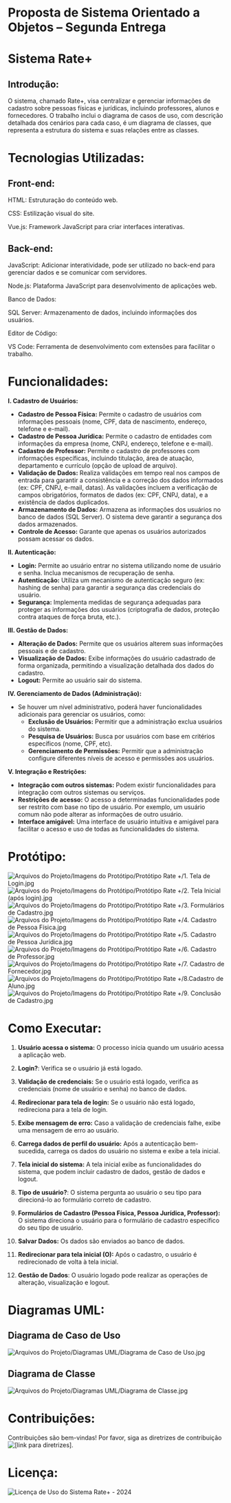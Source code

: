 # Proposta de Sistema Orientado a Objetos – Segunda Entrega 

# Sistema Rate+

## Introdução:

O sistema, chamado Rate+, visa centralizar e gerenciar informações de cadastro sobre pessoas físicas e jurídicas, incluindo professores, alunos e fornecedores. O trabalho inclui o diagrama de casos de uso, com descrição detalhada dos cenários para cada caso, é um diagrama de classes, que representa a estrutura do sistema e suas relações entre as classes. 

# Tecnologias Utilizadas:

## Front-end:

HTML: Estruturação do conteúdo web.

CSS: Estilização visual do site.

Vue.js: Framework JavaScript para criar interfaces interativas.

## Back-end:

JavaScript: Adicionar interatividade, pode ser utilizado no back-end para gerenciar dados e se comunicar com servidores.

Node.js: Plataforma JavaScript para desenvolvimento de aplicações web.

Banco de Dados:

SQL Server: Armazenamento de dados, incluindo informações dos usuários.

Editor de Código:

VS Code: Ferramenta de desenvolvimento com extensões para facilitar o trabalho.

# Funcionalidades:

**I. Cadastro de Usuários:**

* **Cadastro de Pessoa Física:** Permite o cadastro de usuários com informações pessoais (nome, CPF, data de nascimento, endereço, telefone e e-mail).
* **Cadastro de Pessoa Jurídica:**  Permite o cadastro de entidades com informações da empresa (nome, CNPJ, endereço, telefone e e-mail).
* **Cadastro de Professor:**  Permite o cadastro de professores com informações específicas, incluindo titulação, área de atuação, departamento e currículo (opção de upload de arquivo).
* **Validação de Dados:** Realiza validações em tempo real nos campos de entrada para garantir a consistência e a correção dos dados informados (ex: CPF, CNPJ, e-mail, datas).  As validações incluem a verificação de campos obrigatórios, formatos de dados (ex: CPF, CNPJ, data), e a existência de dados duplicados.
* **Armazenamento de Dados:** Armazena as informações dos usuários no banco de dados (SQL Server).  O sistema deve garantir a segurança dos dados armazenados.
* **Controle de Acesso:**  Garante que apenas os usuários autorizados possam acessar os dados.


**II. Autenticação:**

* **Login:** Permite ao usuário entrar no sistema utilizando nome de usuário e senha.  Inclua mecanismos de recuperação de senha.
* **Autenticação:** Utiliza um mecanismo de autenticação seguro (ex: hashing de senha) para garantir a segurança das credenciais do usuário.
* **Segurança:** Implementa medidas de segurança adequadas para proteger as informações dos usuários (criptografia de dados, proteção contra ataques de força bruta, etc.).

**III. Gestão de Dados:**

* **Alteração de Dados:**  Permite que os usuários alterem suas informações pessoais e de cadastro.
* **Visualização de Dados:** Exibe informações do usuário cadastrado de forma organizada, permitindo a visualização detalhada dos dados do cadastro.
* **Logout:** Permite ao usuário sair do sistema.


**IV. Gerenciamento de Dados (Administração):**

* Se houver um nível administrativo, poderá haver funcionalidades adicionais para gerenciar os usuários, como:
    * **Exclusão de Usuários:** Permitir que a administração exclua usuários do sistema.
    * **Pesquisa de Usuários:** Busca por usuários com base em critérios específicos (nome, CPF, etc).
    * **Gerenciamento de Permissões:**  Permitir que a administração configure diferentes níveis de acesso e permissões aos usuários.


**V. Integração e Restrições:**

* **Integração com outros sistemas:** Podem existir funcionalidades para integração com outros sistemas ou serviços.
* **Restrições de acesso:**  O acesso a determinadas funcionalidades pode ser restrito com base no tipo de usuário. Por exemplo, um usuário comum não pode alterar as informações de outro usuário.
* **Interface amigável:**  Uma interface de usuário intuitiva e amigável para facilitar o acesso e uso de todas as funcionalidades do sistema.

# Protótipo:

![Arquivos do Projeto/Imagens do Protótipo/Protótipo Rate +/1. Tela de Login.jpg](https://github.com/dangs12/rate-plus/blob/c76ee9748719ce71e6149f0a41986eeed1fc3ee2/Arquivos%20do%20Projeto/Imagens%20do%20Prot%C3%B3tipo/Prot%C3%B3tipo%20Rate%20%2B/1.%20Tela%20de%20Login.jpg)
![Arquivos do Projeto/Imagens do Protótipo/Protótipo Rate +/2. Tela Inicial (após login).jpg](https://github.com/dangs12/rate-plus/blob/c76ee9748719ce71e6149f0a41986eeed1fc3ee2/Arquivos%20do%20Projeto/Imagens%20do%20Prot%C3%B3tipo/Prot%C3%B3tipo%20Rate%20%2B/2.%20Tela%20Inicial%20(ap%C3%B3s%20login).jpg)
![Arquivos do Projeto/Imagens do Protótipo/Protótipo Rate +/3. Formulários de Cadastro.jpg](https://github.com/dangs12/rate-plus/blob/c76ee9748719ce71e6149f0a41986eeed1fc3ee2/Arquivos%20do%20Projeto/Imagens%20do%20Prot%C3%B3tipo/Prot%C3%B3tipo%20Rate%20%2B/3.%20Formul%C3%A1rios%20de%20Cadastro.jpg)
![Arquivos do Projeto/Imagens do Protótipo/Protótipo Rate +/4. Cadastro de Pessoa Física.jpg](https://github.com/dangs12/rate-plus/blob/c76ee9748719ce71e6149f0a41986eeed1fc3ee2/Arquivos%20do%20Projeto/Imagens%20do%20Prot%C3%B3tipo/Prot%C3%B3tipo%20Rate%20%2B/4.%20Cadastro%20de%20Pessoa%20F%C3%ADsica.jpg)
![Arquivos do Projeto/Imagens do Protótipo/Protótipo Rate +/5. Cadastro de Pessoa Jurídica.jpg](https://github.com/dangs12/rate-plus/blob/c76ee9748719ce71e6149f0a41986eeed1fc3ee2/Arquivos%20do%20Projeto/Imagens%20do%20Prot%C3%B3tipo/Prot%C3%B3tipo%20Rate%20%2B/5.%20Cadastro%20de%20Pessoa%20Jur%C3%ADdica.jpg)
![Arquivos do Projeto/Imagens do Protótipo/Protótipo Rate +/6. Cadastro de Professor.jpg](https://github.com/dangs12/rate-plus/blob/c76ee9748719ce71e6149f0a41986eeed1fc3ee2/Arquivos%20do%20Projeto/Imagens%20do%20Prot%C3%B3tipo/Prot%C3%B3tipo%20Rate%20%2B/6.%20Cadastro%20de%20Professor.jpg)
![Arquivos do Projeto/Imagens do Protótipo/Protótipo Rate +/7. Cadastro de Fornecedor.jpg](https://github.com/dangs12/rate-plus/blob/c76ee9748719ce71e6149f0a41986eeed1fc3ee2/Arquivos%20do%20Projeto/Imagens%20do%20Prot%C3%B3tipo/Prot%C3%B3tipo%20Rate%20%2B/7.%20Cadastro%20de%20Fornecedor.jpg)
![Arquivos do Projeto/Imagens do Protótipo/Protótipo Rate +/8.Cadastro de Aluno.jpg](https://github.com/dangs12/rate-plus/blob/c76ee9748719ce71e6149f0a41986eeed1fc3ee2/Arquivos%20do%20Projeto/Imagens%20do%20Prot%C3%B3tipo/Prot%C3%B3tipo%20Rate%20%2B/8.Cadastro%20de%20Aluno.jpg)
![Arquivos do Projeto/Imagens do Protótipo/Protótipo Rate +/9. Conclusão de Cadastro.jpg](https://github.com/dangs12/rate-plus/blob/c76ee9748719ce71e6149f0a41986eeed1fc3ee2/Arquivos%20do%20Projeto/Imagens%20do%20Prot%C3%B3tipo/Prot%C3%B3tipo%20Rate%20%2B/9.%20Conclus%C3%A3o%20de%20Cadastro.jpg)

# Como Executar:

1. **Usuário acessa o sistema:**  O processo inicia quando um usuário acessa a aplicação web.

2. **Login?**: Verifica se o usuário já está logado.

3. **Validação de credenciais:** Se o usuário está logado, verifica as credenciais (nome de usuário e senha) no banco de dados.

4. **Redirecionar para tela de login:** Se o usuário não está logado, redireciona para a tela de login.

5. **Exibe mensagem de erro:** Caso a validação de credenciais falhe, exibe uma mensagem de erro ao usuário.

6. **Carrega dados de perfil do usuário:** Após a autenticação bem-sucedida, carrega os dados do usuário no sistema e exibe a tela inicial.

7. **Tela inicial do sistema:**  A tela inicial exibe as funcionalidades do sistema, que podem incluir cadastro de dados, gestão de dados e logout.

8. **Tipo de usuário?**: O sistema pergunta ao usuário o seu tipo para direcioná-lo ao formulário correto de cadastro.

9. **Formulários de Cadastro (Pessoa Física, Pessoa Jurídica, Professor):** O sistema direciona o usuário para o formulário de cadastro específico do seu tipo de usuário.

10. **Salvar Dados:**  Os dados são enviados ao banco de dados.

11. **Redirecionar para tela inicial (O):** Após o cadastro, o usuário é redirecionado de volta à tela inicial.

12. **Gestão de Dados**:  O usuário logado pode realizar as operações de alteração, visualização e logout.

# Diagramas UML:

## Diagrama de Caso de Uso

![Arquivos do Projeto/Diagramas UML/Diagrama de Caso de Uso.jpg](https://github.com/dangs12/rate-plus/blob/cd14e79e1aa87f6f3a3fb4e2921b52575d933a8d/Arquivos%20do%20Projeto/Diagramas%20UML/Diagrama%20de%20Caso%20de%20Uso.jpg)

## Diagrama de Classe

![Arquivos do Projeto/Diagramas UML/Diagrama de Classe.jpg](https://github.com/dangs12/rate-plus/blob/aac191a1cabd2f85c9c38ca4128e9e011904eac6/Arquivos%20do%20Projeto/Diagramas%20UML/Diagrama%20de%20Classe.jpg)

# Contribuições:

Contribuições são bem-vindas! Por favor, siga as diretrizes de contribuição ![[link para diretrizes]](https://github.com/dangs12/rate-plus/blob/e08c7a672948ce3e857241b4711104569434b40a/Arquivos%20do%20Projeto/Info/Contribui%C3%A7%C3%B5es%20do%20Projeto%20Rate%2B).

# Licença:

![Licença de Uso do Sistema Rate+ - 2024](https://github.com/dangs12/rate-plus/blob/41f509c2fd9aff0915c044b9c5cd6b78e47154e5/Arquivos%20do%20Projeto/Info/Licen%C3%A7a%20de%20Uso%20do%20Sistema%20Rate%2B%20-%202024)
